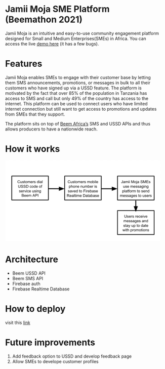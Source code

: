 
# Jamii Moja SME Platform (Beemathon 2021)

Jamii Moja is an intuitive and easy-to-use community engagement platform 
designed for Small and Medium Enterprises(SMEs) in Africa. You can access the live [demo here](https://beemathon-jk.herokuapp.com) (it has a few bugs). 

# Features

Jamii Moja enables SMEs to engage with their customer base by letting them SMS announcements, promotions, or messages in bulk to all their customers who have signed up via a USSD feature. The platform is motivated by the fact that over 85% of the population in Tanzania has access to SMS and call but only 49% of the country has access to the internet. This platform can be used to connect users who have limited internet connection but still want to get access to promotions and updates from SMEs that they support. 

 The platform sits on top of [Beem Africa’s](https://beem.africa/) SMS and USSD APIs and thus allows producers to have a nationwide reach. 

# How it works

![Figure](arch.png "Main Figure")

# Architecture

* Beem USSD API
* Beem SMS API
* Firebase auth
* Firebase Realtime Database

# How to deploy

visit this [link](https://www.geeksforgeeks.org/deploy-python-flask-app-on-heroku/)

# Future improvements

1. Add feedback option to USSD and develop feedback page
2. Allow SMEs to develope customer profiles
